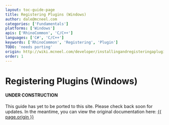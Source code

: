 ```yaml
---
layout: toc-guide-page
title: Registering Plugins (Windows)
author: dale@mcneel.com
categories: ['Fundamentals']
platforms: ['Windows']
apis: ['RhinoCommon', 'C/C++']
languages: ['C#', 'C/C++']
keywords: ['RhinoCommon', 'Registering', 'Plugin']
TODO: 'needs porting'
origin: http://wiki.mcneel.com/developer/installingandregisteringaplugin
order: 1
---
```


# Registering Plugins (Windows)

<div class="bs-callout bs-callout-danger">
  <h4>UNDER CONSTRUCTION</h4>
  <p>This guide has yet to be ported to this site.  Please check back soon for updates.  
  In the meantime, you can view the original documentation here:
  <a href="{{ page.origin }}">{{ page.origin }}</a></p>
</div>
